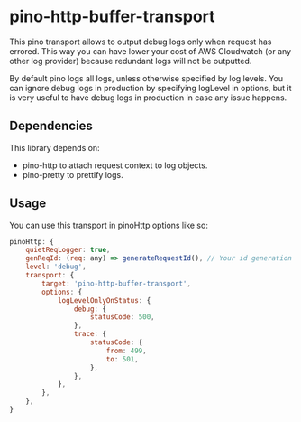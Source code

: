 # pino-http-buffer-transport

This pino transport allows to output debug logs only when request has errored.
This way you can have lower your cost of AWS Cloudwatch (or any other log provider) because redundant logs will not be outputted.

By default pino logs all logs, unless otherwise specified by log levels. You can ignore debug logs in production by specifying logLevel in options, but it is very useful to have debug logs in production in case any issue happens.

## Dependencies

This library depends on:

- pino-http to attach request context to log objects.
- pino-pretty to prettify logs.

## Usage

You can use this transport in pinoHttp options like so:

```javascript
pinoHttp: {
    quietReqLogger: true,
    genReqId: (req: any) => generateRequestId(), // Your id generation function
    level: 'debug',
    transport: {
        target: 'pino-http-buffer-transport',
        options: {
            logLevelOnlyOnStatus: {
                debug: {
                    statusCode: 500,
                },
                trace: {
                    statusCode: {
                        from: 499,
                        to: 501,
                    },
                },
            },
        },
    },
}
```
